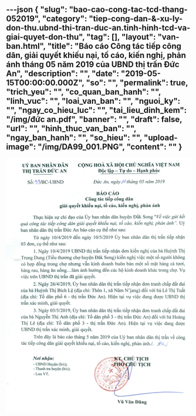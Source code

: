 ---json
{
    "slug": "bao-cao-cong-tac-tcd-thang-052019",
    "category": "tiep-cong-dan-&-xu-ly-don-thu.ubnd-thi-tran-duc-an.tinh-hinh-tcd-va-giai-quyet-don-thu",
    "tag": [],
    "layout": "van-ban.html",
    "title": "Báo cáo Công tác tiếp công dân, giải quyết khiếu nại, tố cáo, kiến nghị, phản ánh tháng 05 năm 2019 của UBND thị trấn Đức An",
    "description": "",
    "date": "2019-05-15T00:00:00.000Z",
    "so": "",
    "permalink": true,
    "trich_yeu": "",
    "co_quan_ban_hanh": "",
    "linh_vuc": "",
    "loai_van_ban": "",
    "nguoi_ky": "",
    "ngay_co_hieu_luc": "",
    "tai_lieu_dinh_kem": "/img/đức an.pdf",
    "banner": "",
    "draft": false,
    "url": "",
    "hinh_thuc_van_ban": "",
    "ngay_ban_hanh": "",
    "so_hieu": "",
    "upload-image": "/img/DA99_001.PNG",
    "__content__": ""
}
---
<p><img alt="" src="/img/DA99_001.PNG" /></p>
